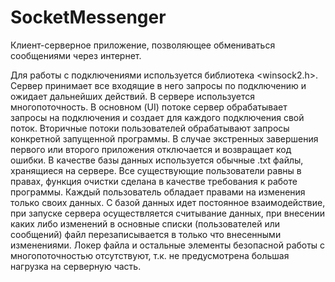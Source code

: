 # SocketMessenger
Клиент-серверное приложение, позволяющее обмениваться сообщениями через интернет.

Для работы с подключениями используется библиотека <winsock2.h>. Сервер принимает все входящие в него запросы по подключению и ожидает дальнейших действий. В сервере используется многопоточность. В основном (UI) потоке сервер обрабатывает запросы на подключения и создает для каждого подключения свой поток. Вторичные потоки пользователей обрабатывают запросы конкретной запущенной программы. В случае экстренных завершения первого или второго приложения отключается и возвращает код ошибки. В качестве базы данных используется обычные .txt файлы, хранящиеся на сервере. Все существующие пользователи равны в правах, функция очистки сделана в качестве требования к работе программы. Каждый пользователь обладает правами на изменения только своих данных. С базой данных идет постоянное взаимодействие, при запуске сервера осуществляется считывание данных, при внесении каких либо изменений в основные списки (пользователей или сообщений) файл перезаписывается в только что внесенными изменениями. Локер файла и остальные элементы безопасной работы с многопоточностью отсутствуют, т.к. не предусмотрена большая нагрузка на серверную часть.
